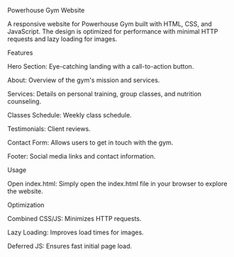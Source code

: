 Powerhouse Gym Website

A responsive website for Powerhouse Gym built with HTML, CSS, and JavaScript. The design is optimized for performance with minimal HTTP requests and lazy loading for images.

Features

Hero Section: Eye-catching landing with a call-to-action button.

About: Overview of the gym's mission and services.

Services: Details on personal training, group classes, and nutrition counseling.

Classes Schedule: Weekly class schedule.

Testimonials: Client reviews.

Contact Form: Allows users to get in touch with the gym.

Footer: Social media links and contact information.


Usage

Open index.html: Simply open the index.html file in your browser to explore the website.


Optimization

Combined CSS/JS: Minimizes HTTP requests.

Lazy Loading: Improves load times for images.

Deferred JS: Ensures fast initial page load.
